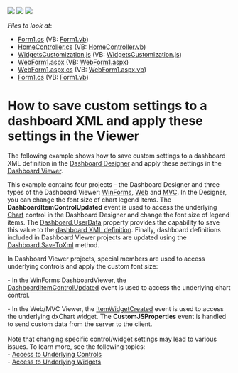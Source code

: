<!-- default badges list -->
![](https://img.shields.io/endpoint?url=https://codecentral.devexpress.com/api/v1/VersionRange/128581337/15.1.3%2B)
[![](https://img.shields.io/badge/Open_in_DevExpress_Support_Center-FF7200?style=flat-square&logo=DevExpress&logoColor=white)](https://supportcenter.devexpress.com/ticket/details/T218543)
[![](https://img.shields.io/badge/📖_How_to_use_DevExpress_Examples-e9f6fc?style=flat-square)](https://docs.devexpress.com/GeneralInformation/403183)
<!-- default badges end -->
<!-- default file list -->
*Files to look at*:

* [Form1.cs](./CS/Dashboard_AddCustomSettings/Form1.cs) (VB: [Form1.vb](./VB/Dashboard_AddCustomSettings/Form1.vb))
* [HomeController.cs](./CS/Dashboard_LoadCustomSettings_Mvc/Controllers/HomeController.cs) (VB: [HomeController.vb](./VB/Dashboard_LoadCustomSettings_Mvc/Controllers/HomeController.vb))
* [WidgetsCustomization.js](./CS/Dashboard_LoadCustomSettings_Mvc/Scripts/WidgetsCustomization.js) (VB: [WidgetsCustomization.js](./VB/Dashboard_LoadCustomSettings_Mvc/Scripts/WidgetsCustomization.js))
* [WebForm1.aspx](./CS/Dashboard_LoadCustomSettings_Web/WebForm1.aspx) (VB: [WebForm1.aspx](./VB/Dashboard_LoadCustomSettings_Web/WebForm1.aspx))
* [WebForm1.aspx.cs](./CS/Dashboard_LoadCustomSettings_Web/WebForm1.aspx.cs) (VB: [WebForm1.aspx.vb](./VB/Dashboard_LoadCustomSettings_Web/WebForm1.aspx.vb))
* [Form1.cs](./CS/Dashboard_LoadCustomSettings_Win/Form1.cs) (VB: [Form1.vb](./VB/Dashboard_LoadCustomSettings_Win/Form1.vb))
<!-- default file list end -->
# How to save custom settings to a dashboard XML and apply these settings in the Viewer


<p>The following example shows how to save custom settings to a dashboard XML definition in the <a href="http://documentation.devexpress.com/#Dashboard/CustomDocument12142">Dashboard Designer</a> and apply these settings in the <a href="http://documentation.devexpress.com/#Dashboard/CustomDocument15347">Dashboard Viewer</a>.</p>
<p>This example contains four projects - the Dashboard Designer and three types of the Dashboard Viewer: <a href="http://documentation.devexpress.com/#Dashboard/CustomDocument15348">WinForms</a>, <a href="http://documentation.devexpress.com/#Dashboard/CustomDocument15364">Web</a> and <a href="http://documentation.devexpress.com/#Dashboard/CustomDocument17001">MVC</a>. In the Designer, you can change the font size of chart legend items. The <strong>DashboardItemControlUpdated</strong> event is used to access the underlying <a href="http://documentation.devexpress.com/#WindowsForms/CustomDocument8117">Chart</a> control in the Dashboard Designer and change the font size of legend items. The <a href="http://documentation.devexpress.com/#Dashboard/DevExpressDashboardCommonDashboard_UserDatatopic">Dashboard.UserData</a> property provides the capability to save this value to the <a href="http://documentation.devexpress.com/#Dashboard/CustomDocument15405">dashboard XML definition</a>. Finally, dashboard definitions included in Dashboard Viewer projects are updated using the <a href="http://documentation.devexpress.com/#Dashboard/DevExpressDashboardCommonDashboard_SaveToXmltopic">Dashboard.SaveToXml</a> method.</p>
<p>In Dashboard Viewer projects, special members are used to access underlying controls and apply the custom font size:</p>
<p>- In the WinForms DashboardViewer, the <a href="http://documentation.devexpress.com/#Dashboard/DevExpressDashboardWinDashboardViewer_DashboardItemControlUpdatedtopic">DashboardItemControlUpdated</a> event is used to access the underlying chart control.</p>
<p>- In the Web/MVC Viewer, the <a href="http://documentation.devexpress.com/#Dashboard/DevExpressDashboardWebScriptsASPxClientDashboardViewer_ItemWidgetCreatedtopic">ItemWidgetCreated</a> event is used to access the underlying dxChart widget. The <strong>CustomJSProperties</strong> event is handled to send custom data from the server to the client.<br /><br />Note that changing specific control/widget settings may lead to various issues. To learn more, see the following topics:<br />- <a href="http://documentation.devexpress.com/#Dashboard/CustomDocument18019">Access to Underlying Controls</a><br />- <a href="http://documentation.devexpress.com/#Dashboard/CustomDocument18020">Access to Underlying Widgets</a></p>

<br/>


